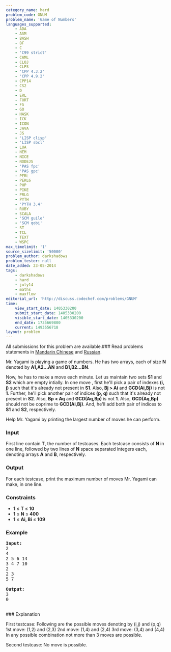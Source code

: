 ```yaml
---
category_name: hard
problem_code: GNUM
problem_name: 'Game of Numbers'
languages_supported:
    - ADA
    - ASM
    - BASH
    - BF
    - C
    - 'C99 strict'
    - CAML
    - CLOJ
    - CLPS
    - 'CPP 4.3.2'
    - 'CPP 4.9.2'
    - CPP14
    - CS2
    - D
    - ERL
    - FORT
    - FS
    - GO
    - HASK
    - ICK
    - ICON
    - JAVA
    - JS
    - 'LISP clisp'
    - 'LISP sbcl'
    - LUA
    - NEM
    - NICE
    - NODEJS
    - 'PAS fpc'
    - 'PAS gpc'
    - PERL
    - PERL6
    - PHP
    - PIKE
    - PRLG
    - PYTH
    - 'PYTH 3.4'
    - RUBY
    - SCALA
    - 'SCM guile'
    - 'SCM qobi'
    - ST
    - TCL
    - TEXT
    - WSPC
max_timelimit: '1'
source_sizelimit: '50000'
problem_author: darkshadows
problem_tester: null
date_added: 23-05-2014
tags:
    - darkshadows
    - hard
    - july14
    - maths
    - maxflow
editorial_url: 'http://discuss.codechef.com/problems/GNUM'
time:
    view_start_date: 1405330200
    submit_start_date: 1405330200
    visible_start_date: 1405330200
    end_date: 1735669800
    current: 1493556718
layout: problem
---
```

All submissions for this problem are available.###  Read problems statements in [Mandarin Chinese](http://www.codechef.com/download/translated/JULY14/mandarin/GNUM1.pdf) and [Russian](http://www.codechef.com/download/translated/JULY14/russian/GNUM.pdf).

Mr. Yagami is playing a game of numbers. He has two arrays, each of size **N** denoted by **A1,A2...AN** and **B1,B2...BN**.

Now, he has to make a move each minute. Let us maintain two sets **S1** and **S2** which are empty intially. In one move , first he'll pick a pair of indexes **(i, j)** such that it's already not present in **S1**. Also, **Bj > Ai** and **GCD(Ai,Bj)** is not **1**. Further, he'll pick another pair of indices **(p, q)** such that it's already not present in **S2**. Also, **Bp < Aq** and **GCD(Aq,Bp)** is not **1**. Also, **GCD(Aq,Bp)** should not be coprime to **GCD(Ai,Bj)**. And, he'll add both pair of indices to **S1** and **S2**, respectively.

Help Mr. Yagami by printing the largest number of moves he can perform.

### Input

First line contain **T**, the number of testcases. Each testcase consists of **N** in one line, followed by two lines of **N** space separated integers each, denoting arrays **A** and **B**, respectively.

### Output

For each testcase, print the maximum number of moves Mr. Yagami can make, in one line.

### Constraints

- **1** ≤ **T** ≤ **10**
- **1** ≤ **N** ≤ **400**
- **1** ≤ **Ai, Bi** ≤ **109**

### Example

<pre><b>Input:</b>
2
4
2 5 6 14
3 4 7 10
2
2 3
5 7

<b>Output:</b>
3
0

</pre>### Explanation

First testcase:
Following are the possible moves denoting by (i,j) and (p,q)
1st move: (1,2) and (2,3)
2nd move: (1,4) and (2,4)
3rd move: (3,4) and (4,4)
In any possible combination not more than 3 moves are possible.

Second testcase:
No move is possible.
